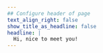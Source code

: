```yaml
---
## Configure header of page
text_align_right: false
show_title_as_headline: false
headline: |
  Hi, nice to meet you!
---
```

<!-- this is a subheadline -->

